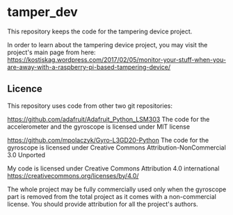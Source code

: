 # tamper_dev
This repository keeps the code for the tampering device project.

In order to learn about the tampering device project, you may visit the project's main page from here:
https://kostiskag.wordpress.com/2017/02/05/monitor-your-stuff-when-you-are-away-with-a-raspberry-pi-based-tampering-device/


## Licence
This repository uses code from other two git repositories:

https://github.com/adafruit/Adafruit_Python_LSM303
The code for the accelerometer and the gyroscope is licensed under MIT license

https://github.com/mpolaczyk/Gyro-L3GD20-Python
The code for the gyroscope is licensed under Creative Commons Attribution-NonCommercial 3.0 Unported

My code is licensed under Creative Commons Attribution 4.0 international
https://creativecommons.org/licenses/by/4.0/

The whole project may be fully commercially used only when the gyroscope part is removed from the total project as it comes with a non-commercial license.
You should provide attribution for all the project's authors.
